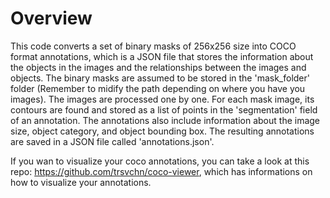 
# Overview 

This code converts a set of binary masks of 256x256 size into COCO format annotations, which is a JSON file that stores the information about the objects in the images and the relationships between the images and objects. The binary masks are assumed to be stored in the 'mask_folder' folder (Remember to midify the path depending on where you have you images). The images are processed one by one. For each mask image, its contours are found and stored as a list of points in the 'segmentation' field of an annotation. The annotations also include information about the image size, object category, and object bounding box. The resulting annotations are saved in a JSON file called 'annotations.json'.

If you wan to visualize your coco annotations, you can take a look at this repo: https://github.com/trsvchn/coco-viewer, which has informations on how to visualize your annotations.
